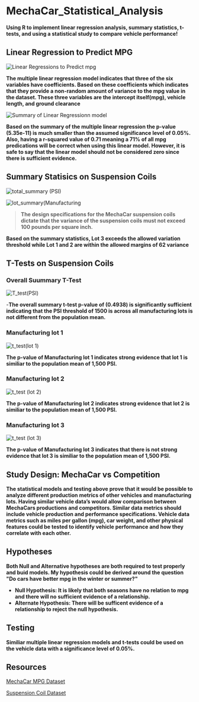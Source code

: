 # MechaCar_Statistical_Analysis
**Using R to implement linear regression analysis, summary statistics, t-tests, and using a statistical study to compare vehicle performance!** 

## **Linear Regression to Predict MPG**
![Linear Regressions to Predict mpg](https://user-images.githubusercontent.com/91576834/153338219-094fb5f9-0992-46f0-8d7e-33edb7ee414d.png)


**The multiple linear regression model indicates that three of the six variables have coefficients. Based on these coefficients which indicates that they provide a non-random amount of variance to the mpg value in the dataset. These three variables are the intercept itself(mpg), vehicle length, and ground clearance**

![Summary of Linear Regressionn model](https://user-images.githubusercontent.com/91576834/153338243-741bdf0e-0199-425e-91c5-ef15cfb3eb4f.png)


**Based on the summary of the multiple linear regression the p-value (5.35e-11) is much smaller than the assumed significance level of 0.05%. Also, having a r-squared value of 0.71 meaning a 71% of all mpg predications will be correct when using this linear model. However, it is safe to say that the linear model should not be considered zero since there is sufficient evidence.**

## **Summary Statisics on Suspension Coils** 
![total_summary (PSI) ](https://user-images.githubusercontent.com/91576834/153339815-d5fb6d08-da98-46a8-a0ac-fd6b62f4da40.png)

![lot_summary(Manufacturing ](https://user-images.githubusercontent.com/91576834/153339838-a86b3743-74e8-4412-b099-82cb9eb0bcf4.png)

>**The design specifications for the MechaCar suspension coils dictate that the variance of the suspension coils must not exceed 100 pounds per square inch.**

**Based on the summary statistics, Lot 3 exceeds the allowed variation threshold while Lot 1 and 2 are within the allowed margins of 62 variance**

## T-Tests on Suspension Coils

### **Overall Suummary T-Test**

![T_test(PSI) ](https://user-images.githubusercontent.com/91576834/153687192-638f2a12-c88d-4081-b7aa-3fae00ea47ff.png)

-**The overall summary t-test p-value of (0.4938) is significantly sufficient indicating that the PSI threshold of 1500 is across all manufacturing lots is not different from the population mean.** 

### Manufacturing lot 1

![t_test(lot 1) ](https://user-images.githubusercontent.com/91576834/153687577-a8e15c9f-1483-4260-9080-36603f4ce928.png)

**The p-value of Manufacturing lot 1 indicates strong evidence that lot 1 is similiar to the population mean of 1,500 PSI.**

### Manufacturing lot 2 

![t_test (lot 2)](https://user-images.githubusercontent.com/91576834/153688123-1a29decb-ca25-41c7-a655-9a9a9df1efe5.png)

**The p-value of Manufacturing lot 2 indicates strong evidence that lot 2 is similiar to the population mean of 1,500 PSI.**

### Manufacturing lot 3 

![t_test (lot 3)](https://user-images.githubusercontent.com/91576834/153688240-dd29f118-2522-4595-b347-4696b6d79e88.png)


**The p-value of Manufacturing lot 3 indicates that there is not strong evidence that lot 3 is similiar to the population mean of 1,500 PSI.**


## Study Design: MechaCar vs Competition 

**The statistical models and testing above prove that it would be possible to analyze different production metrics of other vehicles and manufacturing lots. Having similar vehicle data’s would allow comparison between MechaCars productions and competitors. Similar data metrics should include vehicle production and performance specifications. Vehicle data metrics such as miles per gallon (mpg), car weight, and other physical features could be tested to identify vehicle performance and how they correlate with each other.**

## **Hypotheses**

**Both Null and Alternative hypotheses are both required to test properly and buid models. My hypothesis could be derived around the question "Do cars have better mpg in the winter or summer?"** 

 * **Null Hypothesis: It is likely that both seasons have no relation to mpg and there will no sufficient evidence of a relationship.**
 * **Alternate Hypothesis: There will be sufficent evidence of a relationship to reject the null hypothesis.**

## **Testing**

**Similiar multiple linear regression models and t-tests could be used on the vehicle data with a significance level of 0.05%.**

## **Resources**

[MechaCar MPG Dataset](https://2u-data-curriculum-team.s3.amazonaws.com/dataviz-online/module_15/MechaCar_mpg.csv)

[Suspension Coil Dataset](https://2u-data-curriculum-team.s3.amazonaws.com/dataviz-online/module_15/Suspension_Coil.csv)

 




